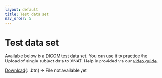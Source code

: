 ```yaml
---
layout: default
title: Test data set
nav_order: 5
---
```


# Test data set


Available below is a [DICOM](../Glossary/glossary.md/#DICOM "Digital imaging and communications in medicine") test data set. You can use it to practice the Upload of single subject data to XNAT. Help is provided via our [video guide](../Video_Guide/Upload_Data.md).

[Download](logo.png.zip){: .btn} -> File not available yet


